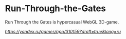 # Run-Through-the-Gates
Run Through the Gates is hypercasual WebGL 3D-game.


*https://yandex.ru/games/app/310159?draft=true&lang=ru*
